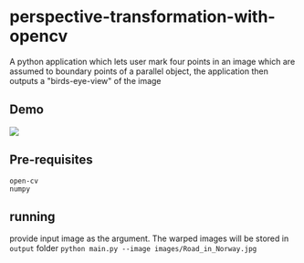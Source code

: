 # perspective-transformation-with-opencv
A python application which lets user mark four points in an image which are assumed to boundary points of a parallel object, the application then outputs a "birds-eye-view" of the image
## Demo
![](https://github.com/wingedrasengan927/perspective-transformation-with-opencv/images/demo.gif)
## Pre-requisites
```
open-cv
numpy
```
## running
provide input image as the argument. The warped images will be stored in `output` folder 
`python main.py --image images/Road_in_Norway.jpg`
